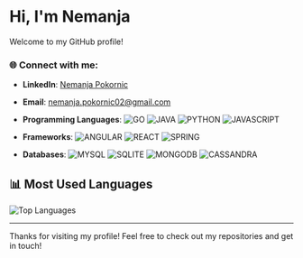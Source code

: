 # Hi, I'm Nemanja

Welcome to my GitHub profile!

### 🌐 Connect with me:
- **LinkedIn**: [Nemanja Pokornic](https://www.linkedin.com/in/nemanja-pokorni%C4%87-81418725b/)
- **Email**: [nemanja.pokornic02@gmail.com](mailto:nemanja.pokornic02@gmail.com)

- **Programming Languages**:
  ![GO](https://img.shields.io/badge/Go-00ADD8?logo=go&logoColor=white)
  ![JAVA](https://img.shields.io/badge/Java-007396?logo=java&logoColor=white)
  ![PYTHON](https://img.shields.io/badge/Python-3776AB?logo=python&logoColor=white)
  ![JAVASCRIPT](https://img.shields.io/badge/JavaScript-F7DF1E?logo=javascript&logoColor=black)

- **Frameworks**:
  ![ANGULAR](https://img.shields.io/badge/Angular-DD0031?logo=angular&logoColor=white)
  ![REACT](https://img.shields.io/badge/React-61DAFB?logo=react&logoColor=black)
  ![SPRING](https://img.shields.io/badge/Spring-6DB33F?logo=spring&logoColor=white)

- **Databases**:
  ![MYSQL](https://img.shields.io/badge/MySQL-4479A1?logo=mysql&logoColor=white)
  ![SQLITE](https://img.shields.io/badge/SQLite-003B57?logo=sqlite&logoColor=white)
  ![MONGODB](https://img.shields.io/badge/MongoDB-47A248?logo=mongodb&logoColor=white)
  ![CASSANDRA](https://img.shields.io/badge/Cassandra-1287B1?logo=apache-cassandra&logoColor=white)

## 📊 Most Used Languages
![Top Languages](https://github-readme-stats.vercel.app/api/top-langs/?username=bunjo01&layout=compact&theme=radical)

-----

Thanks for visiting my profile! Feel free to check out my repositories and get in touch!

